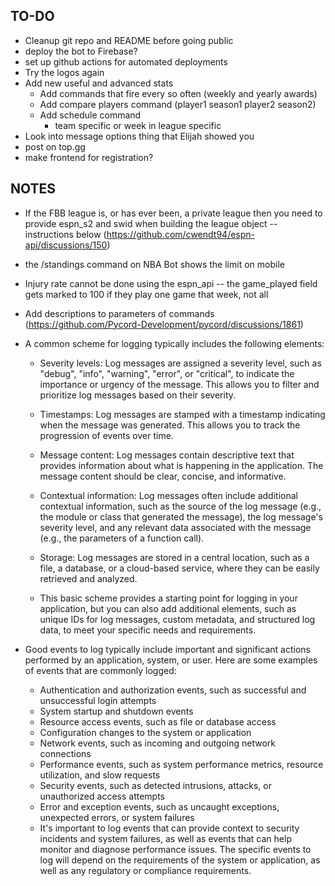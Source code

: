 TO-DO 
-----
- Cleanup git repo and README before going public
- deploy the bot to Firebase?
- set up github actions for automated deployments
- Try the logos again
- Add new useful and advanced stats
    - Add commands that fire every so often (weekly and yearly awards)
    - Add compare players command (player1 season1 player2 season2)
    - Add schedule command
        - team specific or week in league specific
- Look into message options thing that Elijah showed you
- post on top.gg
- make frontend for registration?


NOTES
-----
- If the FBB league is, or has ever been, a private league then you need to provide 
    espn_s2 and swid when building the league object -- instructions below
    (https://github.com/cwendt94/espn-api/discussions/150)

- the /standings command on NBA Bot shows the limit on mobile

- Injury rate cannot be done using the espn_api -- the game_played field gets marked to 100 if 
    they play one game that week, not all

- Add descriptions to parameters of commands (https://github.com/Pycord-Development/pycord/discussions/1861)

- A common scheme for logging typically includes the following elements:

    - Severity levels: Log messages are assigned a severity level, such as "debug", "info", "warning", "error", or "critical", to indicate the importance or urgency of the message. This allows you to filter and prioritize log messages based on their severity.

    - Timestamps: Log messages are stamped with a timestamp indicating when the message was generated. This allows you to track the progression of events over time.

    - Message content: Log messages contain descriptive text that provides information about what is happening in the application. The message content should be clear, concise, and informative.

    - Contextual information: Log messages often include additional contextual information, such as the source of the log message (e.g., the module or class that generated the message), the log message's severity level, and any relevant data associated with the message (e.g., the parameters of a function call).

    - Storage: Log messages are stored in a central location, such as a file, a database, or a cloud-based service, where they can be easily retrieved and analyzed.
    
    - This basic scheme provides a starting point for logging in your application, but you can also add additional elements, such as unique IDs for log messages, custom metadata, and structured log data, to meet your specific needs and requirements.

- Good events to log typically include important and significant actions performed by an application, system, or user. Here are some examples of events that are commonly logged:

    - Authentication and authorization events, such as successful and unsuccessful login attempts
    - System startup and shutdown events
    - Resource access events, such as file or database access
    - Configuration changes to the system or application
    - Network events, such as incoming and outgoing network connections
    - Performance events, such as system performance metrics, resource utilization, and slow requests
    - Security events, such as detected intrusions, attacks, or unauthorized access attempts
    - Error and exception events, such as uncaught exceptions, unexpected errors, or system failures
    - It's important to log events that can provide context to security incidents and system failures, as well as events that can help monitor and diagnose performance issues. The specific events to log will depend on the requirements of the system or application, as well as any regulatory or compliance requirements.